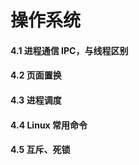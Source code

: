 # 操作系统

#### 4.1 进程通信 IPC，与线程区别

#### 4.2 页面置换

#### 4.3 进程调度

#### 4.4 Linux 常用命令

#### 4.5 互斥、死锁



